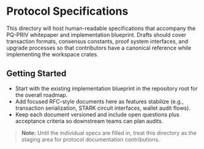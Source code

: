 # Protocol Specifications

This directory will host human-readable specifications that accompany the PQ-PRIV whitepaper and implementation blueprint. Drafts should cover transaction formats, consensus constants, proof system interfaces, and upgrade processes so that contributors have a canonical reference while implementing the workspace crates.

## Getting Started

* Start with the existing implementation blueprint in the repository root for the overall roadmap.
* Add focused RFC-style documents here as features stabilize (e.g., transaction serialization, STARK circuit interfaces, wallet audit flows).
* Keep each document versioned and include open questions plus acceptance criteria so downstream teams can plan audits.

> **Note:** Until the individual specs are filled in, treat this directory as the staging area for protocol documentation contributions.
